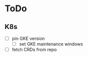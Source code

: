 ToDo
====

K8s
---

- [ ] pin GKE version
  - [ ] set GKE maintenance windows
- [ ] fetch CRDs from repo

